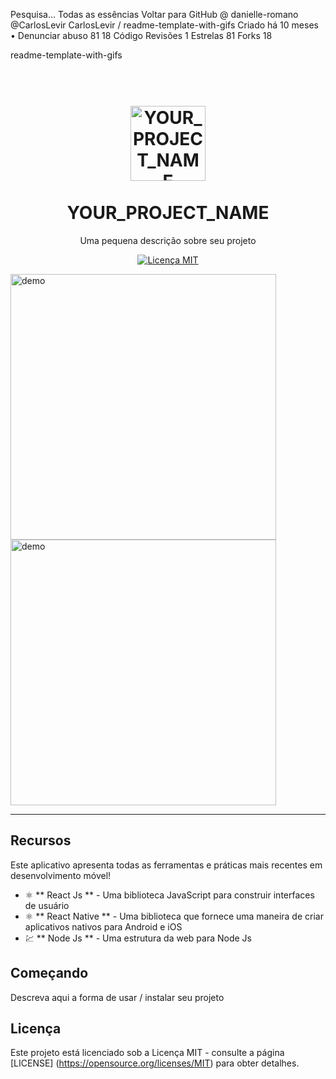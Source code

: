 
Pesquisa…
Todas as essências
Voltar para GitHub
@ danielle-romano 
@CarlosLevir
CarlosLevir / readme-template-with-gifs
Criado há 10 meses • Denunciar abuso
81
18
 Código
 Revisões 1
 Estrelas 81
 Forks 18
<script src="https://gist.github.com/CarlosLevir/f72550f4916d3592983744bdfe4b800f.js"></script>
readme-template-with-gifs

<h1 align = "center">
<br>
  <img src = "YOUR_LOGO_URL" alt = "YOUR_PROJECT_NAME" width = "120">
<br>
<br>
YOUR_PROJECT_NAME
</h1>

<p align = "center"> Uma pequena descrição sobre seu projeto </p>

<p align = "center">
  <a href="https://opensource.org/licenses/MIT">
    <img src = "https://img.shields.io/badge/License-MIT-blue.svg" alt = "Licença MIT">
  </a>
</p>

[//]: # (Adicione seus gifs / imagens aqui :)
<div>
  <img src = "IMAGE_1_URL" alt = "demo" height = "425">
  <img src = "IMAGE_2_URL" alt = "demo" height = "425">
</div>

<hr />

## Recursos
[//]: # (Adicione os recursos do seu projeto aqui :)
Este aplicativo apresenta todas as ferramentas e práticas mais recentes em desenvolvimento móvel!

- ⚛️ ** React Js ** - Uma biblioteca JavaScript para construir interfaces de usuário
- ⚛️ ** React Native ** - Uma biblioteca que fornece uma maneira de criar aplicativos nativos para Android e iOS
- 💹 ** Node Js ** - Uma estrutura da web para Node Js

## Começando

Descreva aqui a forma de usar / instalar seu projeto


## Licença

Este projeto está licenciado sob a Licença MIT - consulte a página [LICENSE] (https://opensource.org/licenses/MIT) para obter detalhes.
